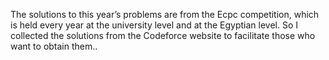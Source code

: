 The solutions to this year’s problems are from the Ecpc competition, which is held every year at the university level and at the Egyptian level. So I collected the solutions from the Codeforce website to facilitate those who want to obtain them..
